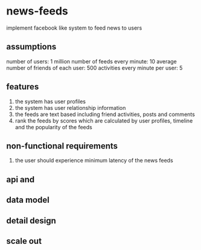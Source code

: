 # news-feeds

implement facebook like system to feed news to users

## assumptions

number of users: 1 million
number of feeds every minute: 10
average number of friends of each user: 500
activities every minute per user: 5

## features

1. the system has user profiles
2. the system has user relationship information
3. the feeds are text based including friend activities, posts and comments
4. rank the feeds by scores which are calculated by user profiles, timeline and the popularity of the feeds

## non-functional requirements

1. the user should experience minimum latency of the news feeds


## api and

## data model

## detail design

## scale out

